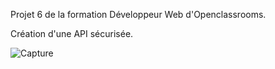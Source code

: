 Projet 6 de la formation Développeur Web d'Openclassrooms.

Création d'une API sécurisée.

![Capture](https://user-images.githubusercontent.com/82090592/147764854-9e9ee295-4af7-446a-a716-1c17aab0016f.PNG)
